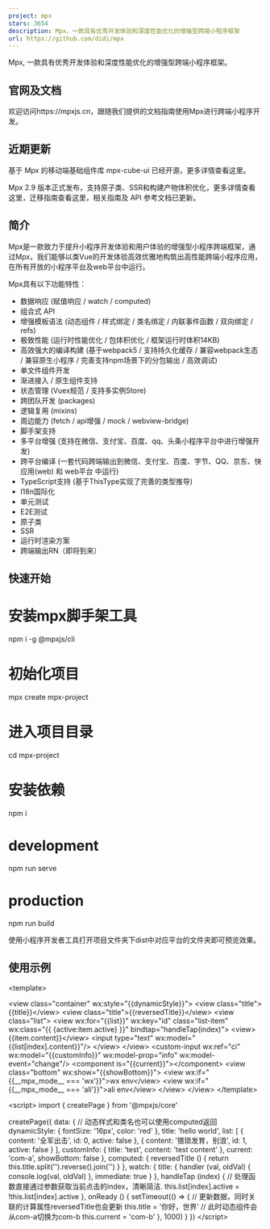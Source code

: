 ```yaml
---
project: mpx
stars: 3654
description: Mpx，一款具有优秀开发体验和深度性能优化的增强型跨端小程序框架
url: https://github.com/didi/mpx
---
```


Mpx, 一款具有优秀开发体验和深度性能优化的增强型跨端小程序框架。

官网及文档
-----

欢迎访问https://mpxjs.cn，跟随我们提供的文档指南使用Mpx进行跨端小程序开发。

近期更新
----

基于 Mpx 的移动端基础组件库 mpx-cube-ui 已经开源，更多详情查看这里。

Mpx 2.9 版本正式发布，支持原子类、SSR和构建产物体积优化，更多详情查看这里，迁移指南查看这里，相关指南及 API 参考文档已更新。

简介
--

Mpx是一款致力于提升小程序开发体验和用户体验的增强型小程序跨端框架，通过Mpx，我们能够以类Vue的开发体验高效优雅地构筑出高性能跨端小程序应用，在所有开放的小程序平台及web平台中运行。

Mpx具有以下功能特性：

-   数据响应 (赋值响应 / watch / computed)
-   组合式 API
-   增强模板语法 (动态组件 / 样式绑定 / 类名绑定 / 内联事件函数 / 双向绑定 / refs)
-   极致性能 (运行时性能优化 / 包体积优化 / 框架运行时体积14KB)
-   高效强大的编译构建 (基于webpack5 / 支持持久化缓存 / 兼容webpack生态 / 兼容原生小程序 / 完善支持npm场景下的分包输出 / 高效调试)
-   单文件组件开发
-   渐进接入 / 原生组件支持
-   状态管理 (Vuex规范 / 支持多实例Store)
-   跨团队开发 (packages)
-   逻辑复用 (mixins)
-   周边能力 (fetch / api增强 / mock / webview-bridge)
-   脚手架支持
-   多平台增强 (支持在微信、支付宝、百度、qq、头条小程序平台中进行增强开发)
-   跨平台编译 (一套代码跨端输出到微信、支付宝、百度、字节、QQ、京东、快应用(web) 和 web平台 中运行)
-   TypeScript支持 (基于ThisType实现了完善的类型推导)
-   I18n国际化
-   单元测试
-   E2E测试
-   原子类
-   SSR
-   运行时渲染方案
-   跨端输出RN（即将到来）

快速开始
----

# 安装mpx脚手架工具
npm i -g @mpxjs/cli

# 初始化项目
mpx create mpx-project

# 进入项目目录
cd mpx-project

# 安装依赖
npm i

# development
npm run serve

# production
npm run build

使用小程序开发者工具打开项目文件夹下dist中对应平台的文件夹即可预览效果。

使用示例
----

<template\>
  <!--动态样式-->
  <view class\="container" wx:style\="{{dynamicStyle}}"\>
    <!--数据绑定-->
    <view class\="title"\>{{title}}</view\>
    <!--计算属性数据绑定-->
    <view class\="title"\>{{reversedTitle}}</view\>
    <view class\="list"\>
      <!--循环渲染，动态类名，事件处理内联传参-->
      <view wx:for\="{{list}}" wx:key\="id" class\="list-item" wx:class\="{{ {active:item.active} }}"
            bindtap\="handleTap(index)"\>
        <view\>{{item.content}}</view\>
        <!--循环内部双向数据绑定-->
        <input type\="text" wx:model\="{{list\[index\].content}}"/>
      </view\>
    </view\>
    <!--自定义组件获取实例，双向绑定，自定义双向绑定属性及事件-->
    <custom-input wx:ref\="ci" wx:model\="{{customInfo}}" wx:model-prop\="info" wx:model-event\="change"/>
    <!--动态组件，is传入组件名字符串，可使用的组件需要在json中注册，全局注册也生效-->
    <component is\="{{current}}"\></component\>
    <!--显示/隐藏dom-->
    <view class\="bottom" wx:show\="{{showBottom}}"\>
      <!--模板条件编译，\_\_mpx\_mode\_\_为框架注入的环境变量，条件判断为false的模板不会生成到dist-->
      <view wx:if\="{{\_\_mpx\_mode\_\_ === 'wx'}}"\>wx env</view\>
      <view wx:if\="{{\_\_mpx\_mode\_\_ === 'ali'}}"\>ali env</view\>
    </view\>
  </view\>
</template\>

<script\>
  import { createPage } from '@mpxjs/core'

  createPage({
    data: {
      // 动态样式和类名也可以使用computed返回
      dynamicStyle: {
        fontSize: '16px',
        color: 'red'
      },
      title: 'hello world',
      list: \[
        {
          content: '全军出击',
          id: 0,
          active: false
        },
        {
          content: '猥琐发育，别浪',
          id: 1,
          active: false
        }
      \],
      customInfo: {
        title: 'test',
        content: 'test content'
      },
      current: 'com-a',
      showBottom: false
    },
    computed: {
      reversedTitle () {
        return this.title.split('').reverse().join('')
      }
    },
    watch: {
      title: {
        handler (val, oldVal) {
          console.log(val, oldVal)
        },
        immediate: true
      }
    },
    handleTap (index) {
      // 处理函数直接通过参数获取当前点击的index，清晰简洁.
      this.list\[index\].active \= !this.list\[index\].active
    },
    onReady () {
      setTimeout(() \=> {
        // 更新数据，同时关联的计算属性reversedTitle也会更新
        this.title \= '你好，世界'
        // 此时动态组件会从com-a切换为com-b
        this.current \= 'com-b'
      }, 1000)
    }
  })
</script\>

<script type\="application/json"\>
  {
    "usingComponents": {
      "custom-input": "../components/custom-input",
      "com-a": "../components/com-a",
      "com-b": "../components/com-b"
    }
  }
</script\>

<style lang\="stylus"\>
  .container
    position absolute
    width 100%
</style\>

更多示例请查看官方示例项目

设计思路
----

Mpx的核心设计思路为增强，不同于业内大部分小程序框架将web MVVM框架迁移到小程序中运行的做法，Mpx以小程序原生的语法和技术能力为基础，借鉴参考了主流的web技术设计对其进行了扩展与增强，并在此技术上实现了以微信增强语法为base的同构跨平台输出，该设计带来的好处如下：

-   良好的开发体验：在方便使用框架提供的便捷特性的同时，也能享受到媲美原生开发的确定性和稳定性，完全没有`框架太多坑，不如用原生`的顾虑；不管是增强输出还是跨平台输出，最终的dist代码可读性极强，便于调试排查；
-   极致的性能：得益于增强的设计思路，Mpx框架在运行时不需要做太多封装抹平转换的工作，框架的运行时部分极为轻量简洁，压缩+gzip后仅占用14KB；配合编译构建进行的包体积优化和基于模板渲染函数进行的数据依赖跟踪，Mpx框架在性能方面做到了业内最优(小程序框架运行时性能评测报告)；
-   完整的原生兼容：同样得益于增强的设计思路，Mpx框架能够完整地兼容小程序原生技术规范，并且做到实时跟进。在Mpx项目中开发者可以方便地使用业内已有的小程序生态，如组件库、统计工具等；原生开发者们可以方便地进行渐进迁移；甚至可以将框架的跨平台编译能力应用在微信的原生小程序组件当中进行跨平台输出。

生态周边
----

包名

版本

描述

@mpxjs/core

mpx运行时核心

@mpxjs/webpack-plugin

mpx编译核心

@mpxjs/api-proxy

将各个平台的 api 进行转换，也可以将 api 转为 promise 格式

@mpxjs/store

类vuex store

@mpxjs/pinia

mpx pinia store

@mpxjs/fetch

mpx网络请求库，处理wx并发请求限制

@mpxjs/unocss-plugin

mpx unocss插件，支持使用unocss原子类

@mpxjs/unocss-base

mpx unocss预设

@mpxjs/cli

mpx脚手架命令行工具

@mpxjs/webview-bridge

为跨小程序平台的H5项目提供通用的webview-bridge

@mpxjs/utils

mpx运行时工具库

@mpxjs/babel-plugin-inject-page-events

组合式API页面事件处理插件

@mpxjs/mpx-cube-ui

基于 Mpx 的移动端基础组件库

开发团队
----

核心团队: hiyuki, Blackgan3, anotherso1a, CommanderXL, yandadaFreedom, wangxiaokou, OnlyProbie, pagnkelly, thuman, theniceangel, dolymood

外部贡献者：sky-admin, pkingwa, httpsxiao, lsycxyj, okxiaoliang4, tangminFE, codepan, zqjimlove, xuehebinglan, zhaoyiming0803, ctxrr, JanssenZhang, heiye9, lj0812, SuperHuangXu, twtylkmrh, NineSwordsMonster

成功案例
----

微信小程序

滴滴出行

出行广场

滴滴公交

滴滴金融

滴滴外卖

司机招募

小桔加油

彗星英语

番薯借阅

疫查查应用

小桔养车

学而思直播课

小猴启蒙课

科创书店

在武院

三股绳Lite

学而思优选课

食享会

青铜安全医生

青铜安全培训

视穹云机械

店有生意通

花小猪打车

橙心优选

小二押镖

顺鑫官方微商城

嘀嗒出行

汉行通Pro

交圈

青桔单车

滴滴顺风车

滴滴代驾

新桔代驾

标贝知音

其他平台小程序：

滴滴出行(支付宝)

小桔充电(支付宝)

唯品会(QQ)

口袋证件照(百度)

唯品会(百度)

唯品会(字节)

更多案例，若你也在使用Mpx框架开发小程序，并想分享给大家，请填在此issue中。

交流
--

提供 微信群 / QQ群 两种交流方式

#### 添加MPX入群小助手等待受邀入群

#### 扫码进入QQ群

图片因github网络问题导致不可见的朋友可以点击该链接：https://s.didi.cn/rod
